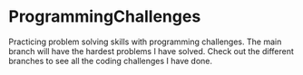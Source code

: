 # ProgrammingChallenges
Practicing problem solving skills with programming challenges.
The main branch will have the hardest problems I have solved.
Check out the different branches to see all the coding challenges I have done.
